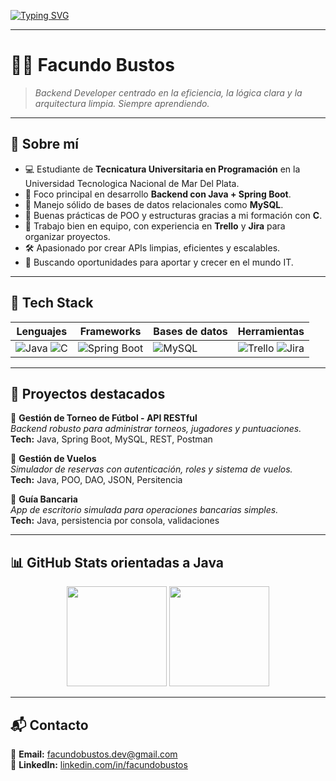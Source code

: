 <!-- 🎨 HEADER ANIMADO RGB + CENIZA -->
[![Typing SVG](https://readme-typing-svg.herokuapp.com?font=Fira+Code&pause=1000&center=true&width=1000&height=80&lines=Hola%2C+soy+Facundo+Bustos+%F0%9F%91%8B;Backend+Developer+orientado+a+Java+%F0%9F%92%BB;Stack%3A+Java+%7C+Spring+Boot+%7C+MySQL+%7C+C+%7C+Trello+%7C+Jira;Construyendo+sistemas+robustos+y+escalables+%E2%9A%99%EF%B8%8F&color=888888&vCenter=true)](https://git.io/typing-svg)

---

# 🧑‍💻 Facundo Bustos

> _Backend Developer centrado en la eficiencia, la lógica clara y la arquitectura limpia. Siempre aprendiendo._

---

## 🧠 Sobre mí

- 💻 Estudiante de **Tecnicatura Universitaria en Programación** en la Universidad Tecnologica Nacional de Mar Del Plata.
- 🧱 Foco principal en desarrollo **Backend con Java + Spring Boot**.
- 💾 Manejo sólido de bases de datos relacionales como **MySQL**.
- 🧠 Buenas prácticas de POO y estructuras gracias a mi formación con **C**.
- 🎯 Trabajo bien en equipo, con experiencia en **Trello** y **Jira** para organizar proyectos.
- 🛠️ Apasionado por crear APIs limpias, eficientes y escalables.
- 🚀 Buscando oportunidades para aportar y crecer en el mundo IT.

---

## 🧰 Tech Stack

| Lenguajes       | Frameworks           | Bases de datos     | Herramientas        |
|-----------------|----------------------|---------------------|----------------------|
| ![Java](https://img.shields.io/badge/Java-333333?style=for-the-badge&logo=java&logoColor=orange) ![C](https://img.shields.io/badge/C-444444?style=for-the-badge&logo=c&logoColor=lightgray) | ![Spring Boot](https://img.shields.io/badge/Spring_Boot-3A3A3A?style=for-the-badge&logo=springboot&logoColor=green) | ![MySQL](https://img.shields.io/badge/MySQL-2E2E2E?style=for-the-badge&logo=mysql&logoColor=white) | ![Trello](https://img.shields.io/badge/Trello-2F2F2F?style=for-the-badge&logo=trello&logoColor=lightblue) ![Jira](https://img.shields.io/badge/Jira-2F2F2F?style=for-the-badge&logo=jira&logoColor=blue) |

---

## 🚀 Proyectos destacados

🔹 **Gestión de Torneo de Fútbol - API RESTful**  
_Backend robusto para administrar torneos, jugadores y puntuaciones._  
**Tech:** Java, Spring Boot, MySQL, REST, Postman

🔹 **Gestión de Vuelos**  
_Simulador de reservas con autenticación, roles y sistema de vuelos._  
**Tech:** Java, POO, DAO, JSON, Persitencia

🔹 **Guía Bancaria**  
_App de escritorio simulada para operaciones bancarias simples._  
**Tech:** Java, persistencia por consola, validaciones

---

## 📊 GitHub Stats orientadas a Java

<div align="center">
  <img src="https://github-readme-stats.vercel.app/api?username=facundobustos&show_icons=true&theme=graywhite&hide_title=true&hide_border=false&count_private=true&hide=issues&custom_title=Mi+actividad+en+GitHub" height="160px"/>
  <img src="https://github-readme-stats.vercel.app/api/top-langs/?username=facundobustos&layout=compact&theme=graywhite&langs_count=6&hide_title=true&custom_title=Lenguajes+m%C3%A1s+usados" height="160px"/>
</div>

---

## 📬 Contacto

📧 **Email:** facundobustos.dev@gmail.com  
🔗 **LinkedIn:** [linkedin.com/in/facundobustos](https://www.linkedin.com/in/facub21/)  


